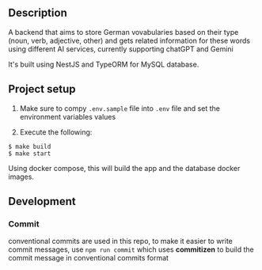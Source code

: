 ## Description

A backend that aims to store German vovabularies based on their type (noun, verb, adjective, other) and gets related information for these words using different AI services, currently supporting chatGPT and Gemini

It's built using NestJS and TypeORM for MySQL database.

## Project setup

1. Make sure to compy `.env.sample` file into `.env` file and set the environment variables values

2. Execute the following:

```make
$ make build
$ make start
```
Using docker compose, this will build the app and the database docker images.

## Development

### Commit
conventional commits are used in this repo, to make it easier to write commit messages, use `npm run commit` which uses **commitizen** to build the commit message in conventional commits format